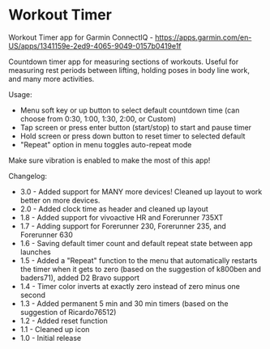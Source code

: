 # Workout Timer
Workout Timer app for Garmin ConnectIQ - https://apps.garmin.com/en-US/apps/1341159e-2ed9-4065-9049-0157b0419e1f

Countdown timer app for measuring sections of workouts. Useful for measuring rest periods between lifting, holding poses in body line work, and many more activities.

Usage:
* Menu soft key or up button to select default countdown time (can choose from 0:30, 1:00, 1:30, 2:00, or Custom)
* Tap screen or press enter button (start/stop) to start and pause timer
* Hold screen or press down button to reset timer to selected default
* "Repeat" option in menu toggles auto-repeat mode

Make sure vibration is enabled to make the most of this app!

Changelog:

* 3.0 - Added support for MANY more devices! Cleaned up layout to work better on more devices.
* 2.0 - Added clock time as header and cleaned up layout
* 1.8 - Added support for vivoactive HR and Forerunner 735XT
* 1.7 - Adding support for Forerunner 230, Forerunner 235, and Forerunner 630
* 1.6 - Saving default timer count and default repeat state between app launches
* 1.5 - Added a "Repeat" function to the menu that automatically restarts the timer when it gets to zero (based on the suggestion of k800ben and baders71), added D2 Bravo support
* 1.4 - Timer color inverts at exactly zero instead of zero minus one second
* 1.3 - Added permanent 5 min and 30 min timers (based on the suggestion of Ricardo76512)
* 1.2 - Added reset function
* 1.1 - Cleaned up icon
* 1.0 - Initial release
